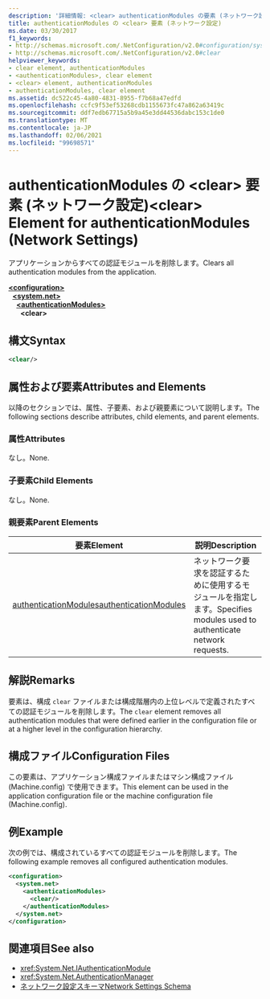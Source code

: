 ```yaml
---
description: '詳細情報: <clear> authenticationModules の要素 (ネットワーク設定)'
title: authenticationModules の <clear> 要素 (ネットワーク設定)
ms.date: 03/30/2017
f1_keywords:
- http://schemas.microsoft.com/.NetConfiguration/v2.0#configuration/system.net/authenticationModules/clear
- http://schemas.microsoft.com/.NetConfiguration/v2.0#clear
helpviewer_keywords:
- clear element, authenticationModules
- <authenticationModules>, clear element
- <clear> element, authenticationModules
- authenticationModules, clear element
ms.assetid: dc522c45-4a80-4831-8955-f7b68a47edfd
ms.openlocfilehash: ccfc9f53ef53268cdb1155673fc47a862a63419c
ms.sourcegitcommit: ddf7edb67715a5b9a45e3dd44536dabc153c1de0
ms.translationtype: MT
ms.contentlocale: ja-JP
ms.lasthandoff: 02/06/2021
ms.locfileid: "99698571"
---
```

# <a name="clear-element-for-authenticationmodules-network-settings"></a><span data-ttu-id="2e8fa-103">authenticationModules の \<clear> 要素 (ネットワーク設定)</span><span class="sxs-lookup"><span data-stu-id="2e8fa-103">\<clear> Element for authenticationModules (Network Settings)</span></span>

<span data-ttu-id="2e8fa-104">アプリケーションからすべての認証モジュールを削除します。</span><span class="sxs-lookup"><span data-stu-id="2e8fa-104">Clears all authentication modules from the application.</span></span>  

[**\<configuration>**](../configuration-element.md)\
&nbsp;&nbsp;[**\<system.net>**](system-net-element-network-settings.md)\
&nbsp;&nbsp;&nbsp;&nbsp;[**\<authenticationModules>**](authenticationmodules-element-network-settings.md)\
&nbsp;&nbsp;&nbsp;&nbsp;&nbsp;&nbsp;**\<clear>**

## <a name="syntax"></a><span data-ttu-id="2e8fa-105">構文</span><span class="sxs-lookup"><span data-stu-id="2e8fa-105">Syntax</span></span>  
  
```xml  
<clear/>  
```  
  
## <a name="attributes-and-elements"></a><span data-ttu-id="2e8fa-106">属性および要素</span><span class="sxs-lookup"><span data-stu-id="2e8fa-106">Attributes and Elements</span></span>  

 <span data-ttu-id="2e8fa-107">以降のセクションでは、属性、子要素、および親要素について説明します。</span><span class="sxs-lookup"><span data-stu-id="2e8fa-107">The following sections describe attributes, child elements, and parent elements.</span></span>  
  
### <a name="attributes"></a><span data-ttu-id="2e8fa-108">属性</span><span class="sxs-lookup"><span data-stu-id="2e8fa-108">Attributes</span></span>  

 <span data-ttu-id="2e8fa-109">なし。</span><span class="sxs-lookup"><span data-stu-id="2e8fa-109">None.</span></span>  
  
### <a name="child-elements"></a><span data-ttu-id="2e8fa-110">子要素</span><span class="sxs-lookup"><span data-stu-id="2e8fa-110">Child Elements</span></span>  

 <span data-ttu-id="2e8fa-111">なし。</span><span class="sxs-lookup"><span data-stu-id="2e8fa-111">None.</span></span>  
  
### <a name="parent-elements"></a><span data-ttu-id="2e8fa-112">親要素</span><span class="sxs-lookup"><span data-stu-id="2e8fa-112">Parent Elements</span></span>  
  
|<span data-ttu-id="2e8fa-113">**要素**</span><span class="sxs-lookup"><span data-stu-id="2e8fa-113">**Element**</span></span>|<span data-ttu-id="2e8fa-114">**説明**</span><span class="sxs-lookup"><span data-stu-id="2e8fa-114">**Description**</span></span>|  
|-----------------|---------------------|  
|[<span data-ttu-id="2e8fa-115">authenticationModules</span><span class="sxs-lookup"><span data-stu-id="2e8fa-115">authenticationModules</span></span>](authenticationmodules-element-network-settings.md)|<span data-ttu-id="2e8fa-116">ネットワーク要求を認証するために使用するモジュールを指定します。</span><span class="sxs-lookup"><span data-stu-id="2e8fa-116">Specifies modules used to authenticate network requests.</span></span>|  
  
## <a name="remarks"></a><span data-ttu-id="2e8fa-117">解説</span><span class="sxs-lookup"><span data-stu-id="2e8fa-117">Remarks</span></span>  

 <span data-ttu-id="2e8fa-118">要素は、構成 `clear` ファイルまたは構成階層内の上位レベルで定義されたすべての認証モジュールを削除します。</span><span class="sxs-lookup"><span data-stu-id="2e8fa-118">The `clear` element removes all authentication modules that were defined earlier in the configuration file or at a higher level in the configuration hierarchy.</span></span>  
  
## <a name="configuration-files"></a><span data-ttu-id="2e8fa-119">構成ファイル</span><span class="sxs-lookup"><span data-stu-id="2e8fa-119">Configuration Files</span></span>  

 <span data-ttu-id="2e8fa-120">この要素は、アプリケーション構成ファイルまたはマシン構成ファイル (Machine.config) で使用できます。</span><span class="sxs-lookup"><span data-stu-id="2e8fa-120">This element can be used in the application configuration file or the machine configuration file (Machine.config).</span></span>  
  
## <a name="example"></a><span data-ttu-id="2e8fa-121">例</span><span class="sxs-lookup"><span data-stu-id="2e8fa-121">Example</span></span>  

 <span data-ttu-id="2e8fa-122">次の例では、構成されているすべての認証モジュールを削除します。</span><span class="sxs-lookup"><span data-stu-id="2e8fa-122">The following example removes all configured authentication modules.</span></span>  
  
```xml  
<configuration>  
  <system.net>  
    <authenticationModules>  
      <clear/>  
    </authenticationModules>  
  </system.net>  
</configuration>  
```  
  
## <a name="see-also"></a><span data-ttu-id="2e8fa-123">関連項目</span><span class="sxs-lookup"><span data-stu-id="2e8fa-123">See also</span></span>

- <xref:System.Net.IAuthenticationModule>
- <xref:System.Net.AuthenticationManager>
- [<span data-ttu-id="2e8fa-124">ネットワーク設定スキーマ</span><span class="sxs-lookup"><span data-stu-id="2e8fa-124">Network Settings Schema</span></span>](index.md)

